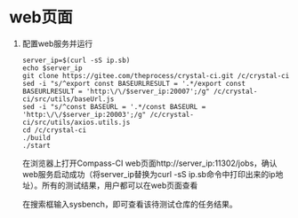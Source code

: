 # web页面
1. 配置web服务并运行
	```
	server_ip=$(curl -sS ip.sb)
	echo $server_ip
	git clone https://gitee.com/theprocess/crystal-ci.git /c/crystal-ci
	sed -i "s/^export const BASEURLRESULT = '.*/export const BASEURLRESULT = 'http:\/\/$server_ip:20007';/g" /c/crystal-ci/src/utils/baseUrl.js
	sed -i "s/^const BASEURL = '.*/const BASEURL = 'http:\/\/$server_ip:20003';/g" /c/crystal-ci/src/utils/axios.utils.js
	cd /c/crystal-ci
	./build
	./start
	```
	
	在浏览器上打开Compass-CI web页面http://server_ip:11302/jobs，确认web服务启动成功（将server_ip替换为curl -sS ip.sb命令中打印出来的ip地址）。所有的测试结果，用户都可以在web页面查看
	
	在搜索框输入sysbench，即可查看该待测试仓库的任务结果。
